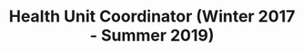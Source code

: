 ---
post_id: work_history
order_id: 3
title: 'Health Unit Coordinator (Winter 2017 - Summer 2019)'
desc_one: 'Meriter Hospital NICU: Madison, WI'
---